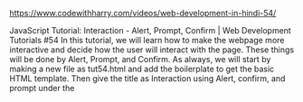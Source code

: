 https://www.codewithharry.com/videos/web-development-in-hindi-54/


JavaScript Tutorial: Interaction - Alert, Prompt, Confirm | Web Development Tutorials #54
In this tutorial, we will learn how to make the webpage more interactive and decide how the user will interact with the page. These things will be done by Alert, Prompt, and Confirm. As always, we will start by making a new file as tut54.html and add the boilerplate to get the basic HTML template. Then give the title as Interaction using Alert, confirm, and prompt under the <title> tag.

Let us start by understanding what is an alert() function. The alert() method displays an alert box with a specified message and an OK button. It is often used to make sure information comes through to the user. The alert box takes the focus away from the current window and forces the browser and forces the browser to read the message. Do not overuse this method, as it prevents the user from accessing other parts of the page until the box is closed. 
If we write as follows-

// Alert in in-browser JavaScript - Does not return anything
alert("This is a message");
We will see the output as follows when we reload the page-



Alert does not return anything. To move further we have to click OK.

Now let us see what is a prompt() function. The prompt() method displays a dialog box that prompts the visitor for input. A prompt box is often used if you want to input a value before entering a page. When a prompt box pops up, the user will have to click either "OK" or "Cancel" to proceed after entering an input value. The prompt() method returns the input value if the user clicks "OK". If the user clicks "cancel" the method returns null.

If we write as follows- 

// Prompt in JS
let name = prompt("What is your name?", "Guest");
console.log(name);
If we reload the page, we will get the screen as follows-



If we write “harry” in the dialog box and click OK, we will see “harry” is printed in the console tab.

Moving on, next we will see what is confirm() function. The confirm() method displays a dialog box with a specified message, along with an OK and a Cancel button. A confirm box is often used if you want the user to verify or accept something. The confirm box takes the focus away from the current window and forces the browser to read the message.  The confirm() method returns true if the user clicked "OK", and false otherwise. This method is only used if we want to double-check any task performed by the user.
If we write as follows-

// Confirm in JS
        let deletePost = confirm("Do you really want to delete this post?");
        
        // console.log(deletePost);
        if(deletePost){
            // Code to delete the post
            console.log("Your post has been deleted successfully");
        }
        else{
            // Code to cancel deletion of the post
            console.log("Your post has not been deleted");
        }
If we reload the page, we will the dialog box appearing as follows-



If we click OK, we will get the first output, otherwise the second output.

I hope you must have got an idea about how to interact on the webpage. Stay with the tutorials, to learn more. Till then keep practicing.
        